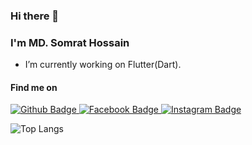 ### Hi there 👋

### I'm MD. Somrat Hossain

- I’m currently working on Flutter(Dart).

#### Find me on

<div id="badges">
  <a href="https://www.facebook.com/profile.php?id=100012152802989">
    <img src="https://img.shields.io/badge/Facebook-blue?style=for-the-badge&logo=facebook&logoColor=white" alt="Github Badge"/>
  </a>
  <a href="https://github.com/Somrat-H">
    <img src="https://img.shields.io/badge/Github-black?style=for-the-badge&logo=github&logoColor=white" alt="Facebook Badge"/>
  </a>
  <a href="https://www.instagram.com/somrat_132/">
    <img src="https://img.shields.io/badge/Instragram-orange?style=for-the-badge&logo=instagram&logoColor=white" alt="Instagram Badge"/>
  </a>
</div>

<img src="https://komarev.com/ghpvc/?username=your-github-Somrat-H&style=flat-square&color=blue" alt=""/>

    
![Top Langs](https://github-readme-stats.vercel.app/api/top-langs/?username=Somrat-H&layout=compact)

